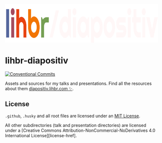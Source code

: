 <p align="center">
  <a href="https://diapositiv.lihbr.com">
    <img src="./.github/logo.svg" alt="lihbr-diapositiv" height="128" />
  </a>
</p>

# lihbr-diapositiv

[![Conventional Commits][conventional-commits-src]][conventional-commits-href]

Assets and sources for my talks and presentations. Find all the resources about them [diapositiv.lihbr.com ✨][diapositiv].

## License

`.github`, `.husky` and all root files are licensed under an [MIT License][license].

All other subdirectories (talk and presentation directories) are licensed under a [Creative Commons Attribution-NonCommercial-NoDerivatives 4.0 International License][license-href].

<!-- Links -->

[diapositiv]: https://diapositiv.lihbr.com
[license]: ./LICENSE

[cc-license-src]: https://i.creativecommons.org/l/by-nc-nd/4.0/80x15.png
[cc-license-href]: http://creativecommons.org/licenses/by-nc-nd/4.0

<!-- Badges -->
[conventional-commits-src]: https://img.shields.io/badge/Conventional%20Commits-1.0.0-yellow.svg
[conventional-commits-href]: https://conventionalcommits.org